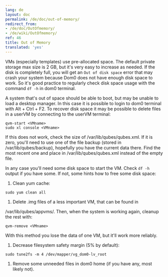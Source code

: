 ```yaml
---
lang: de
layout: doc
permalink: /de/doc/out-of-memory/
redirect_from:
- /de/doc/OutOfmemory/
- /de/wiki/OutOfmemory/
ref: 46
title: Out of Memory
translated: 'yes'
---
```


VMs (especially templates) use pre-allocated space. The default private storage max size is 2 GB, but it's very easy to increase as needed. If the disk is completely full, you will get an `Out of disk space` error that may crash your system because Dom0 does not have enough disk space to work. So it's good practice to regularly check disk space usage with the command `df -h` in dom0 terminal.

A system that's out of space should be able to boot, but may be unable to load a desktop manager. In this case it is possible to login to dom0 terminal with Alt + Ctrl + F2. To recover disk space it may be possible to delete files in a userVM by connecting to the userVM terminal:

~~~
qvm-start <VMname>
sudo xl console <VMname>
~~~

If this does not work, check the size of /var/lib/qubes/qubes.xml. If it is zero, you'll need to use one of the file backup (stored in /var/lib/qubes/backup), hopefully you have the current data there. Find the most recent one and place in /var/lib/qubes/qubes.xml instead of the empty file.

In any case you'll need some disk space to start the VM. Check `df -h` output if you have some. If not, some hints how to free some disk space:

1.  Clean yum cache:

~~~
sudo yum clean all
~~~

1.  Delete .img files of a less important VM, that can be found in

/var/lib/qubes/appvms/. Then, when the system is working again, cleanup the rest with:

~~~
qvm-remove <VMname>
~~~

With this method you lose the data of one VM, but it'll work more reliably.

1.  Decrease filesystem safety margin (5% by default):

~~~
sudo tune2fs -m 4 /dev/mapper/vg_dom0-lv_root
~~~

1.  Remove some unneeded files in dom0 home (if you have any, most likely not).